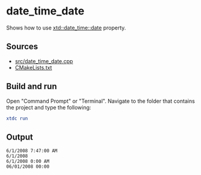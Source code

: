 # date_time_date

Shows how to use [xtd::date_time::date](https://gammasoft71.github.io/xtd/reference_guides/latest/classxtd_1_1date__time.html#a2b6f82824acbcb499acc6c6b62959644) property.

## Sources

* [src/date_time_date.cpp](src/date_time_date.cpp)
* [CMakeLists.txt](CMakeLists.txt)

## Build and run

Open "Command Prompt" or "Terminal". Navigate to the folder that contains the project and type the following:

```cmake
xtdc run
```

## Output

```
6/1/2008 7:47:00 AM
6/1/2008
6/1/2008 0:00 AM
06/01/2008 00:00
```
